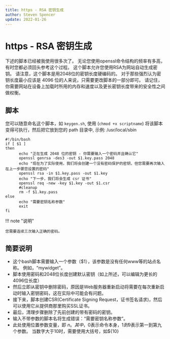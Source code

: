 ```yaml
---
title: https - RSA 密钥生成
author: Steven Spencer
update: 2022-01-26
---
```


# https - RSA 密钥生成

下述的脚本已经被我使用很多次了。 无论您使用openssl命令结构的频率有多高，有时您都必须回头参考这个过程。 这个脚本允许您使用RSA为网站自动生成密钥。 请注意，这个脚本是用2048位的密钥长度硬编码的。 对于那些强烈认为密钥长度最小应该是 4096 位的人来说，只需要更改脚本的一部分即可。 请记住，你需要网站在设备上加载时所用的内存和速度以及更长密钥长度带来的安全性之间做权衡。

## 脚本

您可以随意命名这个脚本，如 `keygen.sh`, 使用 (`chmod +x scriptname`) 将该脚本变得可执行，然后把它放到您的 path 目录中, 示例: /usr/local/sbin

```
#!/bin/bash
if [ $1 ]
then
      echo "正在生成 2048 位的密钥 - 你需要输入一个密码并且确认它"
      openssl genrsa -des3 -out $1.key.pass 2048
      echo "现在为了实际使用，我们将会创建一个没有密码保护的密钥，但您需要再次输入在上一步骤您设置的密码"
      openssl rsa -in $1.key.pass -out $1.key
      echo "下一步，我们将会生成 csr 证书"
      openssl req -new -key $1.key -out $1.csr
      #cleanup
      rm -f $1.key.pass
else
      echo "需要密钥名称参数"
      exit
fi
```

!!! note "说明"

    您需要连续三次输入正确的密码。

## 简要说明

* 这个bash脚本需要输入一个参数（$1），该参数是没有任何www等的站点名称。 例如，“mywidget”。
* 脚本使用密码和2048位长度创建默认密钥（如上所述，可以编辑为更长的4096位长度）
* 然后立即从密钥中删除密码，原因是Web服务器重新启动将需要在每次重新启动时输入密钥密码，这在实际中可能会有问题。
* 接下来，脚本创建CSR(Certificate Signing Request，证书签名请求)，然后可以使用它从提供商那里购买SSL证书。
* 最后，清理步骤删除了先前创建的带有密码的密钥。
* 输入不带参数的脚本名将生成错误：“需要密钥名称参数”。
* 此处使用位置参数变量，即 $n。 其中，$0表示命令本身，$1到$9表示第一到第九个参数。 当数字大于10时，需要使用大括号，如${10}
